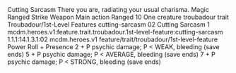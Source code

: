 <ability>
  <name>Cutting Sarcasm</name>
  <flavor>There you are, radiating your usual charisma.</flavor>
  <keywords>
    <keyword>Magic</keyword>
    <keyword>Ranged</keyword>
    <keyword>Strike</keyword>
    <keyword>Weapon</keyword>
  </keywords>
  <type>Main action</type>
  <distance>Ranged 10</distance>
  <target>One creature</target>
  <metadata>
    <class>troubadour</class>
    <feature_type>trait</feature_type>
    <file_dpath>Troubadour/1st-Level Features</file_dpath>
    <item_id>cutting-sarcasm</item_id>
    <item_index>02</item_index>
    <item_name>Cutting Sarcasm</item_name>
    <level>1</level>
    <scc>mcdm.heroes.v1:feature.trait.troubadour.1st-level-feature:cutting-sarcasm</scc>
    <scdc>1.1.1:14.1.3.1:02</scdc>
    <source>mcdm.heroes.v1</source>
    <type>feature/trait/troubadour/1st-level-feature</type>
  </metadata>
  <effects>
    <effect type="roll">
      <roll>Power Roll + Presence</roll>
      <t1>2 + P psychic damage; P &lt; WEAK, bleeding (save ends)</t1>
      <t2>5 + P psychic damage; P &lt; AVERAGE, bleeding (save ends)</t2>
      <t3>7 + P psychic damage; P &lt; STRONG, bleeding (save ends)</t3>
    </effect>
  </effects>
</ability>
